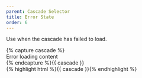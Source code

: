 ```yaml
---
parent: Cascade Selector
title: Error State
order: 6
---
```

<p>Use when the cascade has failed to load.</p>
<div style="overflow: hidden;">
  <div class="rs-pull-left" style="margin-right: 2em; width:48em;">
{% capture cascade %}<div class="rs-cascade">
  <div class="rs-cascade-message"><span class="rs-status-error"><i class="rs-icon rs-icon-error-indicator"></i> Error loading content</span></div>
</div>{% endcapture %}{{ cascade }}
  </div>
  <div class="rs-pull-left">{% highlight html %}{{ cascade }}{% endhighlight %}</div>
</div>


